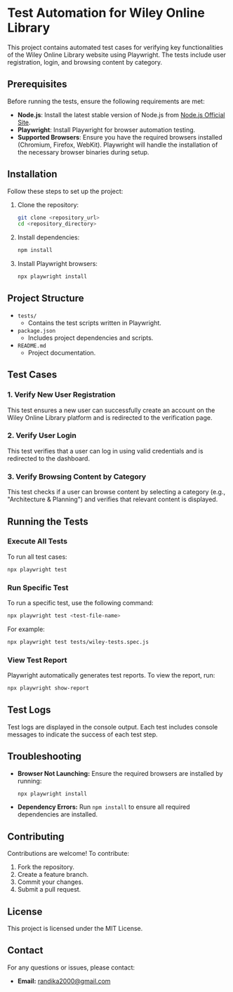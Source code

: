 # Test Automation for Wiley Online Library

This project contains automated test cases for verifying key functionalities of the Wiley Online Library website using Playwright. The tests include user registration, login, and browsing content by category.

## Prerequisites

Before running the tests, ensure the following requirements are met:

- **Node.js**: Install the latest stable version of Node.js from [Node.js Official Site](https://nodejs.org/).
- **Playwright**: Install Playwright for browser automation testing.
- **Supported Browsers**: Ensure you have the required browsers installed (Chromium, Firefox, WebKit). Playwright will handle the installation of the necessary browser binaries during setup.

## Installation

Follow these steps to set up the project:

1. Clone the repository:
   ```bash
   git clone <repository_url>
   cd <repository_directory>
   ```

2. Install dependencies:
   ```bash
   npm install
   ```

3. Install Playwright browsers:
   ```bash
   npx playwright install
   ```

## Project Structure

- `tests/`
  - Contains the test scripts written in Playwright.
- `package.json`
  - Includes project dependencies and scripts.
- `README.md`
  - Project documentation.

## Test Cases

### 1. Verify New User Registration
This test ensures a new user can successfully create an account on the Wiley Online Library platform and is redirected to the verification page.

### 2. Verify User Login
This test verifies that a user can log in using valid credentials and is redirected to the dashboard.

### 3. Verify Browsing Content by Category
This test checks if a user can browse content by selecting a category (e.g., "Architecture & Planning") and verifies that relevant content is displayed.

## Running the Tests

### Execute All Tests
To run all test cases:
```bash
npx playwright test
```

### Run Specific Test
To run a specific test, use the following command:
```bash
npx playwright test <test-file-name>
```
For example:
```bash
npx playwright test tests/wiley-tests.spec.js
```

### View Test Report
Playwright automatically generates test reports. To view the report, run:
```bash
npx playwright show-report
```

## Test Logs
Test logs are displayed in the console output. Each test includes console messages to indicate the success of each test step.

## Troubleshooting

- **Browser Not Launching:**
  Ensure the required browsers are installed by running:
  ```bash
  npx playwright install
  ```

- **Dependency Errors:**
  Run `npm install` to ensure all required dependencies are installed.

## Contributing

Contributions are welcome! To contribute:
1. Fork the repository.
2. Create a feature branch.
3. Commit your changes.
4. Submit a pull request.

## License

This project is licensed under the MIT License.

## Contact

For any questions or issues, please contact:
- **Email:** randika2000@gmail.com
